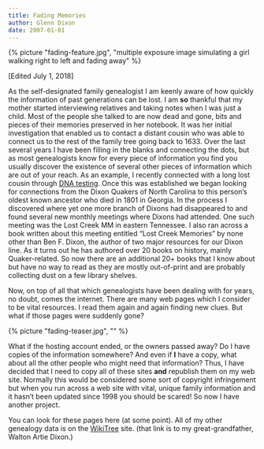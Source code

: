 ```yaml
---
title: Fading Memories
author: Glenn Dixon
date: 2007-01-01
---
```

{% picture "fading-feature.jpg", "multiple exposure image simulating a girl walking right to left and fading away" %}

[Edited July 1, 2018]

As the self-designated family genealogist I am keenly aware of how quickly the information of past generations can be lost. I am **so** thankful that my mother started interviewing relatives and taking notes when I was just a child. Most of the people she talked to are now dead and gone, bits and pieces of their memories preserved in her notebook. It was her initial investigation that enabled us to contact a distant cousin who was able to connect us to the rest of the family tree going back to 1633. Over the last several years I have been filling in the blanks and connecting the dots, but as most genealogists know for every piece of information you find you usually discover the existence of several other pieces of information which are out of your reach. As an example, I recently connected with a long lost cousin through [DNA testing][1]. Once this was established we began looking for connections from the Dixon Quakers of North Carolina to this person’s oldest known ancestor who died in 1801 in Georgia. In the process I discovered where yet one more branch of Dixons had disappeared to and found several new monthly meetings where Dixons had attended. One such meeting was the Lost Creek MM in eastern Tennessee. I also ran across a book written about this meeting entitled “Lost Creek Memories” by none other than Ben F. Dixon, the author of two major resources for our Dixon line. As it turns out he has authored over 20 books on history, mainly Quaker-related. So now there are an additional 20+ books that I know about but have no way to read as they are mostly out-of-print and are probably collecting dust on a few library shelves.

Now, on top of all that which genealogists have been dealing with for years, no doubt, comes the internet. There are many web pages which I consider to be vital resources. I read them again and again finding new clues. But what if those pages were suddenly gone?

{% picture "fading-teaser.jpg", "" %}

What if the hosting account ended, or the owners passed away? Do I have copies of the information somewhere? And even if **I** have a copy, what about all the other people who might need that information? Thus, I have decided that I need to copy all of these sites **and** republish them on my web site. Normally this would be considered some sort of copyright infringement but when you run across a web site with vital, unique family information and it hasn’t been updated since 1998 you should be scared! So now I have another project.

You can look for these pages here (at some point). All of my other genealogy data is on the [WikiTree][2] site. (that link is to my great-grandfather, Walton Artie Dixon.)

 [1]: https://www.familytreedna.com/groups/dixon-project/about
 [2]: https://www.wikitree.com/wiki/Dixon-1086